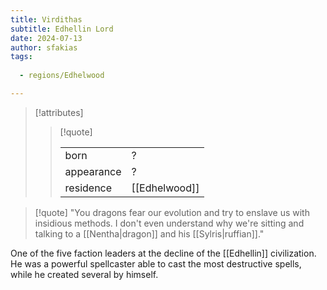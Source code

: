 ```yaml
---
title: Virdithas
subtitle: Edhellin Lord
date: 2024-07-13
author: sfakias
tags:
  
  - regions/Edhelwood

---
```

> [!attributes]
> 
> > [!quote]
> >
> > | | |
> > | --- | --- |
> > | born | ? |
> > | appearance | ? |
> > | residence | [[Edhelwood]] |

> [!quote] 
> "You dragons fear our evolution and try to enslave us with insidious methods. I don't even understand why we're sitting and talking to a [[Nentha|dragon]] and his [[Sylris|ruffian]]."

One of the five faction leaders at the decline of the [[Edhellin]] civilization. He was a powerful spellcaster able to cast the most destructive spells, while he created several by himself.